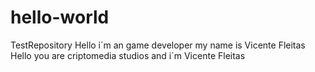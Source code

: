 # hello-world
TestRepository
Hello i´m an game developer my name is Vicente Fleitas
Hello you are criptomedia studios and i´m Vicente Fleitas
